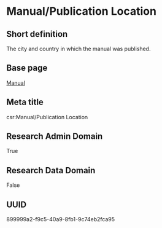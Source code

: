 # Manual/Publication Location
## Short definition
The city and country in which the manual was published.
## Base page
[Manual](../../Objects/Manual.md)
## Meta title
csr:Manual/Publication Location
## Research Admin Domain
True
## Research Data Domain
False
## UUID
899999a2-f9c5-40a9-8fb1-9c74eb2fca95
